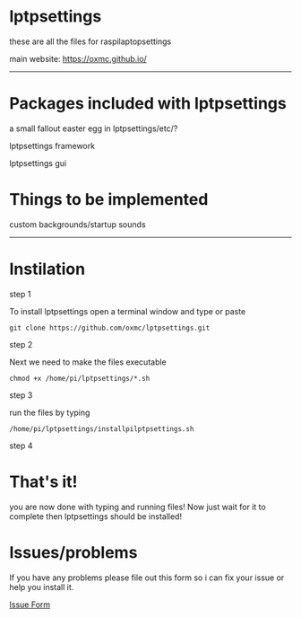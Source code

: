 # lptpsettings

these are all the files for raspilaptopsettings

main website: https://oxmc.github.io/

---------

# Packages included with lptpsettings

a small fallout easter egg in lptpsettings/etc/?

lptpsettings framework

lptpsettings gui

# Things to be implemented

custom backgrounds/startup sounds

--------

# Instilation

step 1

To install lptpsettings open a terminal window and type or paste


```
git clone https://github.com/oxmc/lptpsettings.git
```

step 2

Next we need to make the files executable

```
chmod +x /home/pi/lptpsettings/*.sh
```

step 3

run the files by typing

```
/home/pi/lptpsettings/installpilptpsettings.sh
```
step 4

# That's it!

you are now done with typing and running files!
Now just wait for it to complete then lptpsettings should be installed!

# Issues/problems

If you have any problems please file out this form so i can fix your issue or help you install it.

<a class="github-button" href="https://forms.gle/m166DU97wMQRZa3j9" data-icon="octicon-issue-opened" aria-label="Itest">Issue Form</a>
